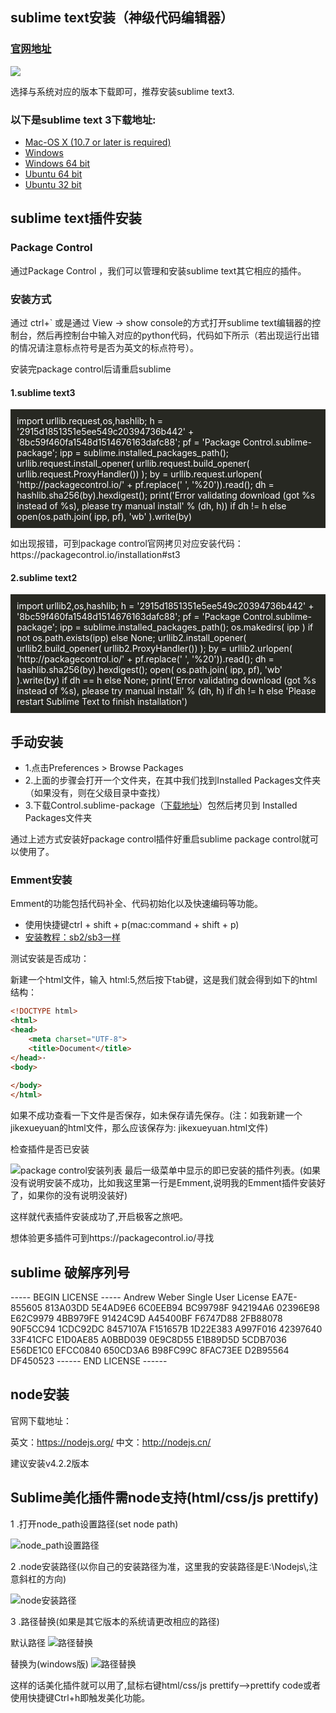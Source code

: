 

## sublime text安装（神级代码编辑器）

### [官网地址](http://www.sublimetext.com/)

<img src="/img/sublime-bg.jpg">

选择与系统对应的版本下载即可，推荐安装sublime text3.

### 以下是sublime text 3下载地址:

* [Mac-OS X (10.7 or later is required)](http://c758482.r82.cf2.rackcdn.com/Sublime%20Text%20Build%203083.dmg)
* [Windows](http://c758482.r82.cf2.rackcdn.com/Sublime%20Text%20Build%203083%20Setup.exe)
* [Windows 64 bit](http://c758482.r82.cf2.rackcdn.com/Sublime%20Text%20Build%203083%20x64%20Setup.exe)
* [Ubuntu 64 bit](http://c758482.r82.cf2.rackcdn.com/sublime-text_build-3083_amd64.deb)
* [Ubuntu 32 bit](http://c758482.r82.cf2.rackcdn.com/sublime-text_build-3083_i386.deb)


<!-- more -->

## sublime text插件安装

### Package Control

通过Package Control ，我们可以管理和安装sublime text其它相应的插件。

### 安装方式

通过 ctrl+` 或是通过 View -> show console的方式打开sublime text编辑器的控制台，然后再控制台中输入对应的python代码，代码如下所示（若出现运行出错的情况请注意标点符号是否为英文的标点符号）。
<p class="text-important">安装完package control后请重启sublime</p>

#### 1.sublime text3


<p style="background:#272822;color:#ffffff;padding:10px;">import urllib.request,os,hashlib; h = '2915d1851351e5ee549c20394736b442' + '8bc59f460fa1548d1514676163dafc88'; pf = 'Package Control.sublime-package'; ipp = sublime.installed_packages_path(); urllib.request.install_opener( urllib.request.build_opener( urllib.request.ProxyHandler()) ); by = urllib.request.urlopen( 'http://packagecontrol.io/' + pf.replace(' ', '%20')).read(); dh = hashlib.sha256(by).hexdigest(); print('Error validating download (got %s instead of %s), please try manual install' % (dh, h)) if dh != h else open(os.path.join( ipp, pf), 'wb' ).write(by)</p>

<p class="text-important">如出现报错，可到package control官网拷贝对应安装代码：https://packagecontrol.io/installation#st3</p>

#### 2.sublime text2


<p style="background:#272822;color:#ffffff;padding:10px;">import urllib2,os,hashlib; h = '2915d1851351e5ee549c20394736b442' + '8bc59f460fa1548d1514676163dafc88'; pf = 'Package Control.sublime-package'; ipp = sublime.installed_packages_path(); os.makedirs( ipp ) if not os.path.exists(ipp) else None; urllib2.install_opener( urllib2.build_opener( urllib2.ProxyHandler()) ); by = urllib2.urlopen( 'http://packagecontrol.io/' + pf.replace(' ', '%20')).read(); dh = hashlib.sha256(by).hexdigest(); open( os.path.join( ipp, pf), 'wb' ).write(by) if dh == h else None; print('Error validating download (got %s instead of %s), please try manual install' % (dh, h) if dh != h else 'Please restart Sublime Text to finish installation')</p>

## 手动安装

* 1.点击Preferences > Browse Packages
* 2.上面的步骤会打开一个文件夹，在其中我们找到Installed Packages文件夹（如果没有，则在父级目录中查找）
* 3.下载Control.sublime-package（[下载地址](https://packagecontrol.io/Package%20Control.sublime-package)）包然后拷贝到 Installed Packages文件夹


通过上述方式安装好package control插件好重启sublime package control就可以使用了。

### Emment安装

Emment的功能包括代码补全、代码初始化以及快速编码等功能。

* 使用快捷键ctrl + shift + p(mac:command + shift + p)
* [安装教程：sb2/sb3一样](http://jingyan.baidu.com/article/ca00d56c76d0fae99eebcfdf.html)

测试安装是否成功：

新建一个html文件，输入 html:5,然后按下tab键，这是我们就会得到如下的html结构：

```html
<!DOCTYPE html>
<html>
<head>
	<meta charset="UTF-8">
	<title>Document</title>
</head>·
<body>
	
</body>	
</html>
```

<p class="text-important">如果不成功查看一下文件是否保存，如未保存请先保存。(注：如我新建一个jikexueyuan的html文件，那么应该保存为: jikexueyuan.html文件)</p>

检查插件是否已安装

<img src="/img/package-control.png" alt="package control安装列表">
最后一级菜单中显示的即已安装的插件列表。(如果没有说明安装不成功，比如我这里第一行是Emment,说明我的Emment插件安装好了，如果你的没有说明没装好)

这样就代表插件安装成功了,开启极客之旅吧。

想体验更多插件可到https://packagecontrol.io/寻找

## sublime 破解序列号

----- BEGIN LICENSE ----- 
Andrew Weber 
Single User License 
EA7E-855605 
813A03DD 5E4AD9E6 6C0EEB94 BC99798F 
942194A6 02396E98 E62C9979 4BB979FE 
91424C9D A45400BF F6747D88 2FB88078 
90F5CC94 1CDC92DC 8457107A F151657B 
1D22E383 A997F016 42397640 33F41CFC 
E1D0AE85 A0BBD039 0E9C8D55 E1B89D5D 
5CDB7036 E56DE1C0 EFCC0840 650CD3A6 
B98FC99C 8FAC73EE D2B95564 DF450523 
------ END LICENSE ------ 

## node安装

官网下载地址：

英文：https://nodejs.org/
中文：http://nodejs.cn/

建议安装v4.2.2版本


## Sublime美化插件需node支持(html/css/js prettify)

1 .打开node_path设置路径(set node path)

<img src="/img/xampp/node_path.jpg" alt="node_path设置路径">

2 .node安装路径(以你自己的安装路径为准，这里我的安装路径是E:\\Nodejs\\,注意斜杠的方向)

<img src="/img/xampp/node_path02.png" alt="node安装路径">

3 .路径替换(如果是其它版本的系统请更改相应的路径)

默认路径
<img src="/img/xampp/node_path01.jpg" alt="路径替换">

替换为(windows版)
<img src="/img/xampp/node_03.jpg" alt="路径替换">

这样的话美化插件就可以用了,鼠标右键html/css/js prettify——>prettify code或者使用快捷键Ctrl+h即触发美化功能。




